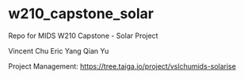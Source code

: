 # w210_capstone_solar
Repo for MIDS W210 Capstone - Solar Project

Vincent Chu
Eric Yang
Qian Yu

Project Management: https://tree.taiga.io/project/vslchumids-solarise
